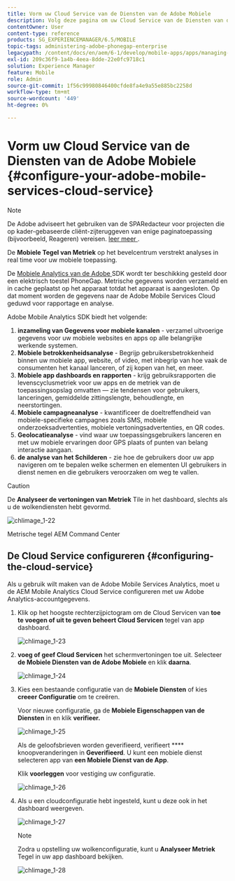 ```yaml
---
title: Vorm uw Cloud Service van de Diensten van de Adobe Mobiele
description: Volg deze pagina om uw Cloud Service van de Diensten van de Adobe Mobiele te vormen.
contentOwner: User
content-type: reference
products: SG_EXPERIENCEMANAGER/6.5/MOBILE
topic-tags: administering-adobe-phonegap-enterprise
legacypath: /content/docs/en/aem/6-1/develop/mobile-apps/apps/managing-aem-mobile-apps/configure-your-adobe-phonegap-build-cloud-service1
exl-id: 209c36f9-1a4b-4eea-8dde-22e0fc9718c1
solution: Experience Manager
feature: Mobile
role: Admin
source-git-commit: 1f56c99980846400cfde8fa4e9a55e885bc2258d
workflow-type: tm+mt
source-wordcount: '449'
ht-degree: 0%

---
```


# Vorm uw Cloud Service van de Diensten van de Adobe Mobiele {#configure-your-adobe-mobile-services-cloud-service}

>[!NOTE]
>
>De Adobe adviseert het gebruiken van de SPARedacteur voor projecten die op kader-gebaseerde cliënt-zijteruggeven van enige paginatoepassing (bijvoorbeeld, Reageren) vereisen. [ leer meer ](/help/sites-developing/spa-overview.md).

De **Mobiele Tegel van Metriek** op het bevelcentrum verstrekt analyses in real time voor uw mobiele toepassing.

De [ Mobiele Analytics van de Adobe ](https://www.adobe.com/ca/solutions/digital-analytics/mobile-web-apps-analytics.html) SDK wordt ter beschikking gesteld door een elektrisch toestel PhoneGap. Metrische gegevens worden verzameld en in cache geplaatst op het apparaat totdat het apparaat is aangesloten. Op dat moment worden de gegevens naar de Adobe Mobile Services Cloud geduwd voor rapportage en analyse.

Adobe Mobile Analytics SDK biedt het volgende:

1. **inzameling van Gegevens voor mobiele kanalen** - verzamel uitvoerige gegevens voor uw mobiele websites en apps op alle belangrijke werkende systemen.
1. **Mobiele betrokkenheidsanalyse** - Begrijp gebruikersbetrokkenheid binnen uw mobiele app, website, of video, met inbegrip van hoe vaak de consumenten het kanaal lanceren, of zij kopen van het, en meer.
1. **Mobiele app dashboards en rapporten** - krijg gebruiksrapporten die levenscyclusmetriek voor uw apps en de metriek van de toepassingsopslag omvatten — zie tendensen voor gebruikers, lanceringen, gemiddelde zittingslengte, behoudlengte, en neerstortingen.
1. **Mobiele campagneanalyse** - kwantificeer de doeltreffendheid van mobiele-specifieke campagnes zoals SMS, mobiele onderzoeksadvertenties, mobiele vertoningsadvertenties, en QR codes.
1. **Geolocatieanalyse** - vind waar uw toepassingsgebruikers lanceren en met uw mobiele ervaringen door GPS plaats of punten van belang interactie aangaan.
1. **de analyse van het Schilderen** - zie hoe de gebruikers door uw app navigeren om te bepalen welke schermen en elementen UI gebruikers in dienst nemen en die gebruikers veroorzaken om weg te vallen.

>[!CAUTION]
>
>De **Analyseer de vertoningen van Metriek** Tile in het dashboard, slechts als u de wolkendiensten hebt gevormd.

![ chlimage_1-22 ](assets/chlimage_1-22.png)

Metrische tegel AEM Command Center

## De Cloud Service configureren {#configuring-the-cloud-service}

Als u gebruik wilt maken van de Adobe Mobile Services Analytics, moet u de AEM Mobile Analytics Cloud Service configureren met uw Adobe Analytics-accountgegevens.

1. Klik op het hoogste rechterzijpictogram om de Cloud Servicen van **toe te voegen of uit te geven beheert Cloud Servicen** tegel van app dashboard.

   ![ chlimage_1-23 ](assets/chlimage_1-23.png)

1. **voeg of geef Cloud Servicen** het schermvertoningen toe uit. Selecteer **de Mobiele Diensten van de Adobe Mobiele** en klik **daarna**.

   ![ chlimage_1-24 ](assets/chlimage_1-24.png)

1. Kies een bestaande configuratie van de **Mobiele Diensten** of kies **creeer Configuratie** om te creëren.

   Voor nieuwe configuratie, ga de **Mobiele Eigenschappen van de Diensten** in en klik **verifieer.**

   ![ chlimage_1-25 ](assets/chlimage_1-25.png)

   Als de geloofsbrieven worden geverifieerd, verifieert **** knoopveranderingen in **Geverifieerd**. U kunt een mobiele dienst selecteren app van **een Mobiele Dienst van de App**.

   Klik **voorleggen** voor vestiging uw configuratie.

   ![ chlimage_1-26 ](assets/chlimage_1-26.png)

1. Als u een cloudconfiguratie hebt ingesteld, kunt u deze ook in het dashboard weergeven.

   ![ chlimage_1-27 ](assets/chlimage_1-27.png)

   >[!NOTE]
   >
   >Zodra u opstelling uw wolkenconfiguratie, kunt u **Analyseer Metriek** Tegel in uw app dashboard bekijken.

   ![ chlimage_1-28 ](assets/chlimage_1-28.png)
